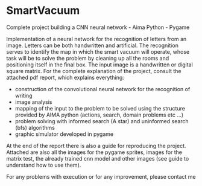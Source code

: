 # SmartVacuum
Complete project building a CNN neural network - Aima Python - Pygame

Implementation of a neural network for the recognition of letters from an image. Letters can be both handwritten and artificial. The recognition serves to identify the map in which the smart vacuum will operate, whose task will be to solve the problem by cleaning up all the rooms and positioning itself in the final box. The input image is a handwritten or digital square matrix. For the complete explanation of the project, consult the attached pdf report, which explains everything:
- construction of the convolutional neural network for the recognition of writing
- image analysis
- mapping of the input to the problem to be solved using the structure provided by AIMA python (actions, search, domain problems etc ...)
- problem solving with informed search (A star) and uninformed search (bfs) algorithms
- graphic simulator developed in pygame

At the end of the report there is also a guide for reproducing the project. Attached are also all the images for the pygame sprites, images for the matrix test, the already trained cnn model and other images (see guide to understand how to use them).

For any problems with execution or for any improvement, please contact me
